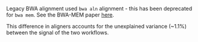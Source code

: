 Legacy BWA alignment used `bwa aln` alignment - this has been deprecated for `bwa mem`. See the BWA-MEM paper [here](https://arxiv.org/pdf/1303.3997).

This difference in aligners accounts for the unexplained variance (~1.1%) between the signal of the two workflows.
